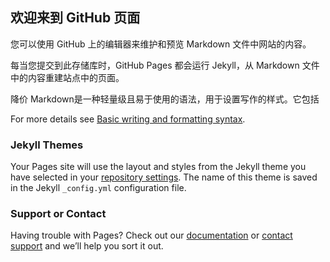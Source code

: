 ## 欢迎来到 GitHub 页面

您可以使用 GitHub 上的编辑器来维护和预览 Markdown 文件中网站的内容。

每当您提交到此存储库时，GitHub Pages 都会运行 Jekyll，从 Markdown 文件中的内容重建站点中的页面。

降价
Markdown是一种轻量级且易于使用的语法，用于设置写作的样式。它包括




For more details see [Basic writing and formatting syntax](https://docs.github.com/en/github/writing-on-github/getting-started-with-writing-and-formatting-on-github/basic-writing-and-formatting-syntax).

### Jekyll Themes

Your Pages site will use the layout and styles from the Jekyll theme you have selected in your [repository settings](https://github.com/3272226272/aho.github.io/settings/pages). The name of this theme is saved in the Jekyll `_config.yml` configuration file.

### Support or Contact

Having trouble with Pages? Check out our [documentation](https://docs.github.com/categories/github-pages-basics/) or [contact support](https://support.github.com/contact) and we’ll help you sort it out.

